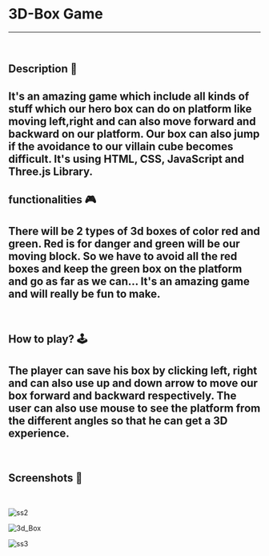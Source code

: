 # **3D-Box Game** 

---

<br>

## **Description 📃**
It's an amazing game which include all kinds of stuff which our hero box can do on platform like moving left,right and can also move forward and backward on our platform. Our box can also jump if the avoidance to our villain cube becomes difficult. It's using HTML, CSS, JavaScript and Three.js Library.
-

## **functionalities 🎮**
There will be 2 types of 3d boxes of color red and green. Red is for danger and green will be our moving block. So we have to avoid all the red boxes and keep the green box on the platform and go as far as we can... It's an amazing game and will really be fun to make.
- 
<br>

## **How to play? 🕹️**
The player can save his box by clicking left, right and can also use up and down arrow to move our box forward and backward respectively. The user can also use mouse to see the platform from the different angles so that he can get a 3D experience.
- 

<br>

## **Screenshots 📸**

<br>
<!-- add your screenshots like this -->
<!-- ![image](url) -->

![ss2](https://github.com/AnmolChauhan123/GameZone/assets/77499508/2077315e-cba8-4922-93ca-17ddb1d52600)

![3d_Box](https://github.com/AnmolChauhan123/GameZone/assets/77499508/909f1f39-19d8-40a5-adc0-1e99460b0118)

![ss3](https://github.com/AnmolChauhan123/GameZone/assets/77499508/1483befe-f110-4125-a189-dff2e8e75021)



